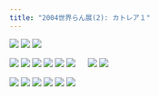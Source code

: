 ```yaml
---
title: "2004世界らん展(2): カトレア１"
---
```


![](/image/flowers/cattyoseue.jpg)
![](a1ocyr3-1.jpg)
![](/image/flowers/a1ocyr4.jpg)
　

![](b2ocyrg.jpg)
![](b1ocyutr.jpg)
![](b2ocyut.jpg)
![](b3ocuy.jpg)
![](b1ocyr3-2.jpg)
![](/image/flowers/b2ocyr1.jpg)
　
![](/image/flowers/a1ocky1.jpg)
![](/image/flowers/b1ockr.jpg)
　

![](b1ocry1-1.jpg)
![](b1ocry2-2.jpg)
![](/image/flowers/a1ocry2-2.jpg)
![](a1ocubyv3.jpg)
![](/image/flowers/a1ocpry2-1.jpg)
![](/image/flowers/a1ocry2-1.jpg)
